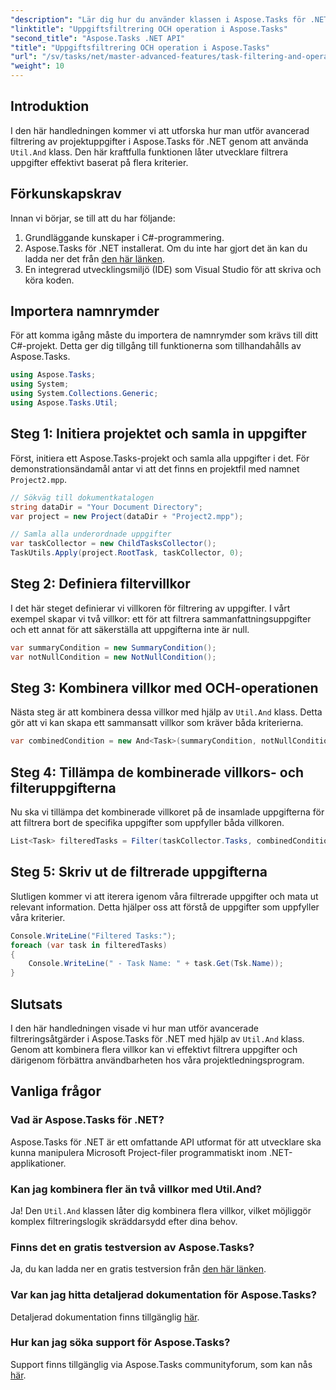 ```yaml
---
"description": "Lär dig hur du använder klassen i Aspose.Tasks för .NET för att filtrera projektuppgifter baserat på flera villkor. Genom att kombinera kriterier som sammanfattningsuppgifter och attribut som inte är null."
"linktitle": "Uppgiftsfiltrering OCH operation i Aspose.Tasks"
"second_title": "Aspose.Tasks .NET API"
"title": "Uppgiftsfiltrering OCH operation i Aspose.Tasks"
"url": "/sv/tasks/net/master-advanced-features/task-filtering-and-operation/"
"weight": 10
---
```


## Introduktion

I den här handledningen kommer vi att utforska hur man utför avancerad filtrering av projektuppgifter i Aspose.Tasks för .NET genom att använda `Util.And` klass. Den här kraftfulla funktionen låter utvecklare filtrera uppgifter effektivt baserat på flera kriterier.

## Förkunskapskrav

Innan vi börjar, se till att du har följande:

1. Grundläggande kunskaper i C#-programmering.
2. Aspose.Tasks för .NET installerat. Om du inte har gjort det än kan du ladda ner det från [den här länken](https://releases.aspose.com/tasks/net/).
3. En integrerad utvecklingsmiljö (IDE) som Visual Studio för att skriva och köra koden.

## Importera namnrymder

För att komma igång måste du importera de namnrymder som krävs till ditt C#-projekt. Detta ger dig tillgång till funktionerna som tillhandahålls av Aspose.Tasks.

```csharp
using Aspose.Tasks;
using System;
using System.Collections.Generic;
using Aspose.Tasks.Util;

```

## Steg 1: Initiera projektet och samla in uppgifter

Först, initiera ett Aspose.Tasks-projekt och samla alla uppgifter i det. För demonstrationsändamål antar vi att det finns en projektfil med namnet `Project2.mpp`.

```csharp
// Sökväg till dokumentkatalogen
string dataDir = "Your Document Directory";
var project = new Project(dataDir + "Project2.mpp");

// Samla alla underordnade uppgifter
var taskCollector = new ChildTasksCollector();
TaskUtils.Apply(project.RootTask, taskCollector, 0);
```

## Steg 2: Definiera filtervillkor

I det här steget definierar vi villkoren för filtrering av uppgifter. I vårt exempel skapar vi två villkor: ett för att filtrera sammanfattningsuppgifter och ett annat för att säkerställa att uppgifterna inte är null.

```csharp
var summaryCondition = new SummaryCondition();
var notNullCondition = new NotNullCondition();
```

## Steg 3: Kombinera villkor med OCH-operationen

Nästa steg är att kombinera dessa villkor med hjälp av `Util.And` klass. Detta gör att vi kan skapa ett sammansatt villkor som kräver båda kriterierna.

```csharp
var combinedCondition = new And<Task>(summaryCondition, notNullCondition);
```

## Steg 4: Tillämpa de kombinerade villkors- och filteruppgifterna

Nu ska vi tillämpa det kombinerade villkoret på de insamlade uppgifterna för att filtrera bort de specifika uppgifter som uppfyller båda villkoren.

```csharp
List<Task> filteredTasks = Filter(taskCollector.Tasks, combinedCondition);
```

## Steg 5: Skriv ut de filtrerade uppgifterna

Slutligen kommer vi att iterera igenom våra filtrerade uppgifter och mata ut relevant information. Detta hjälper oss att förstå de uppgifter som uppfyller våra kriterier.

```csharp
Console.WriteLine("Filtered Tasks:");
foreach (var task in filteredTasks)
{
    Console.WriteLine(" - Task Name: " + task.Get(Tsk.Name));
}
```

## Slutsats

I den här handledningen visade vi hur man utför avancerade filtreringsåtgärder i Aspose.Tasks för .NET med hjälp av `Util.And` klass. Genom att kombinera flera villkor kan vi effektivt filtrera uppgifter och därigenom förbättra användbarheten hos våra projektledningsprogram.

## Vanliga frågor

### Vad är Aspose.Tasks för .NET?

Aspose.Tasks för .NET är ett omfattande API utformat för att utvecklare ska kunna manipulera Microsoft Project-filer programmatiskt inom .NET-applikationer.

### Kan jag kombinera fler än två villkor med Util.And?

Ja! Den `Util.And` klassen låter dig kombinera flera villkor, vilket möjliggör komplex filtreringslogik skräddarsydd efter dina behov.

### Finns det en gratis testversion av Aspose.Tasks?

Ja, du kan ladda ner en gratis testversion från [den här länken](https://releases.aspose.com/).

### Var kan jag hitta detaljerad dokumentation för Aspose.Tasks?

Detaljerad dokumentation finns tillgänglig [här](https://reference.aspose.com/tasks/net/).

### Hur kan jag söka support för Aspose.Tasks?

Support finns tillgänglig via Aspose.Tasks communityforum, som kan nås [här](https://forum.aspose.com/c/tasks/15).